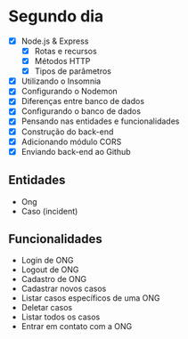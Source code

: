 # Segundo dia

- [x] Node.js & Express
  - [x] Rotas e recursos
  - [x] Métodos HTTP
  - [x] Tipos de parâmetros
- [x] Utilizando o Insomnia
- [x] Configurando o Nodemon
- [x] Diferenças entre banco de dados
- [x] Configurando o banco de dados
- [x] Pensando nas entidades e funcionalidades
- [x] Construção do back-end
- [x] Adicionando módulo CORS
- [x] Enviando back-end ao Github

## Entidades

- Ong
- Caso (incident)

## Funcionalidades

- Login de ONG
- Logout de ONG
- Cadastro de ONG
- Cadastrar novos casos
- Listar casos específicos de uma ONG
- Deletar casos
- Listar todos os casos
- Entrar em contato com a ONG
